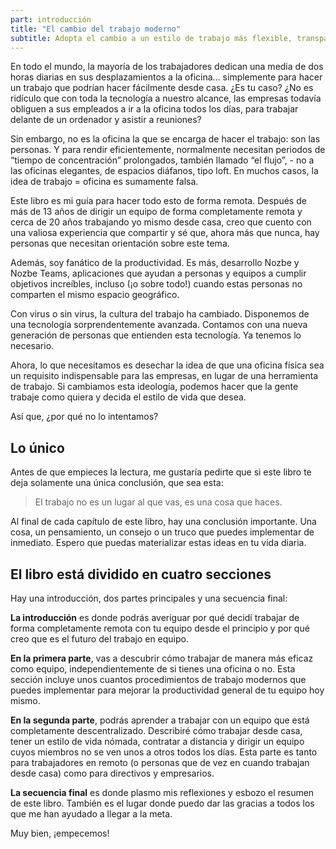 ```yaml
---
part: introducción
title: "El cambio del trabajo moderno"
subtitle: Adopta el cambio a un estilo de trabajo más flexible, transparente y con mayor dispersión geográfica.
---
```


En todo el mundo, la mayoría de los trabajadores dedican una media de dos horas diarias en sus desplazamientos a la oficina… simplemente para hacer un trabajo que podrían hacer fácilmente desde casa. ¿Es tu caso? ¿No es ridículo que con toda la tecnología a nuestro alcance, las empresas todavía obliguen a sus empleados a ir a la oficina todos los días, para trabajar delante de un ordenador y asistir a reuniones?

Sin embargo, no es la oficina la que se encarga de hacer el trabajo: son las personas. Y para rendir eficientemente, normalmente necesitan periodos de “tiempo de concentración” prolongados, también llamado “el flujo”, - no a las oficinas elegantes, de espacios diáfanos, tipo loft. En muchos casos, la idea de trabajo = oficina es sumamente falsa.

Este libro es mi guía para hacer todo esto de forma remota. Después de más de 13 años de dirigir un equipo de forma completamente remota y cerca de 20 años trabajando yo mismo desde casa, creo que cuento con una valiosa experiencia que compartir y sé que, ahora más que nunca, hay personas que necesitan orientación sobre este tema.

Además, soy fanático de la productividad. Es más, desarrollo Nozbe y Nozbe Teams, aplicaciones que ayudan a personas y equipos a cumplir objetivos increíbles, incluso (¡o sobre todo!) cuando estas personas no comparten el mismo espacio geográfico.

Con virus o sin virus, la cultura del trabajo ha cambiado. Disponemos de una tecnología sorprendentemente avanzada. Contamos con una nueva generación de personas que entienden esta tecnología. Ya tenemos lo necesario.

Ahora, lo que necesitamos es desechar la idea de que una oficina física sea un requisito indispensable para las empresas, en lugar de una herramienta de trabajo. Si cambiamos esta ideología, podemos hacer que la gente trabaje como quiera y decida el estilo de vida que desea.

Así que, ¿por qué no lo intentamos?

## Lo único

Antes de que empieces la lectura, me gustaría pedirte que si este libro te deja solamente una única conclusión, que sea esta:

> El trabajo no es un lugar al que vas, es una cosa que haces.

Al final de cada capítulo de este libro, hay una conclusión importante. Una cosa, un pensamiento, un consejo o un truco que puedes implementar de inmediato. Espero que puedas materializar estas ideas en tu vida diaria.

## El libro está dividido en cuatro secciones

Hay una introducción, dos partes principales y una secuencia final:

**La introducción** es donde podrás averiguar por qué decidí trabajar de forma completamente remota con tu equipo desde el principio y por qué creo que es el futuro del trabajo en equipo.

**En la primera parte**, vas a descubrir cómo trabajar de manera más eficaz como equipo, independientemente de si tienes una oficina o no. Esta sección incluye unos cuantos procedimientos de trabajo modernos que puedes implementar para mejorar la productividad general de tu equipo hoy mismo.

**En la segunda parte**, podrás aprender a trabajar con un equipo que está completamente descentralizado. Describiré cómo trabajar desde casa, tener un estilo de vida nómada, contratar a distancia y dirigir un equipo cuyos miembros no se ven unos a otros todos los días. Esta parte es tanto para trabajadores en remoto (o personas que de vez en cuando trabajan desde casa) como para directivos y empresarios.

**La secuencia final** es donde plasmo mis reflexiones y esbozo el resumen de este libro. También es el lugar donde puedo dar las gracias a todos los que me han ayudado a llegar a la meta.

Muy bien, ¡empecemos!


